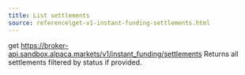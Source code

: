 ```yaml
---
title: List settlements
source: reference\get-v1-instant-funding-settlements.html
---
```


get https://broker-api.sandbox.alpaca.markets/v1/instant_funding/settlements
Returns all settlements filtered by status if provided.
